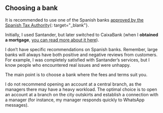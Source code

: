 ## Choosing a bank

It is recommended to use one of the Spanish
banks [approved by the Spanish Tax Authority](https://sede.agenciatributaria.gob.es/Sede/deudas-apremios-embargos-subastas/pagar-aplazar-consultar/listado-entidades-bancarias-adheridas.html?faqId=c2018148e27c2710VgnVCM100000dc381e0aRCRD){:
target="_blank"}.

Initially, I used Santander, but later switched to CaixaBank (when I **obtained a mortgage**, 
[you can read more about it here](#obtaining-a-mortgage-in-spain-for-autónomo-my-experience-and-mistakes)).

I don’t have specific recommendations on Spanish banks. Remember, large banks will always have both positive and
negative reviews from customers. For example, I was completely satisfied with Santander’s services, but I know people
who encountered real issues and were unhappy.

The main point is to choose a bank where the fees and terms suit you.

I do not recommend opening an account at a central branch, as the managers there may have a heavy workload. The optimal
choice is to open an account at a branch on the city outskirts and establish a connection with a manager (for instance,
my manager responds quickly to WhatsApp messages).
